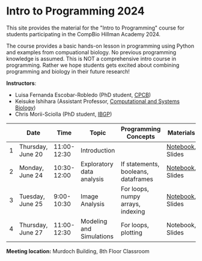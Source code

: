 # Intro to Programming 2024

This site provides the material for the "Intro to Programming" course for students participating in the CompBio Hillman Academy 2024.

The course provides a basic hands-on lesson in programming using Python and examples from compuational biology. No previous programming knowledge is assumed. This is NOT a comprehensive intro course in programming. Rather we hope students gets excited about combining programming and biology in their future research!

**Instructors**:

 -	Luisa Fernanda Escobar-Robledo (PhD student, [CPCB](https://www.compbio.cmu.edu/))
 - Keisuke Ishihara (Assistant Professor, [Computational and Systems Biology](https://www.csb.pitt.edu/))
 - Chris Morii-Sciolla (PhD student, [IBGP](https://www.gradbiomed.pitt.edu/))

|      | Date              | Time        | Topic                     | Programming Concepts                | Materials              |
| ---- | ----------------- | ----------- | ------------------------- | ----------------------------------- | ---------------------- |
| 1    | Thursday, June 20 | 11:00-12:30 | Introduction              |                                     | [Notebook](https://colab.research.google.com/drive/1C2j5L3Utm9yFWAL_RpIGMmmbCjdsnyym?usp=sharing), Slides |
| 2    | Monday, June 24   | 10:30-12:00 | Exploratory data analysis | If statements, booleans, dataframes | [Notebook](https://colab.research.google.com/drive/1DfDGHfPsEDTdhgxAtR7B0nlKMTIQ4ovX?usp=sharing), Slides |
| 3    | Tuesday, June 25  | 9:00-10:30  | Image Analysis            | For loops, numpy arrays, indexing   | [Notebook](https://colab.research.google.com/drive/1Z_1n0V92YvV5C33_Yui2wo0yJpFlQCrR?usp=sharing), Slides |
| 4    | Thursday, June 27 | 11:00-12:30 | Modeling and Simulations  | For loops, plotting                 | Notebook, Slides |


**Meeting location:** Murdoch Building, 8th Floor Classroom

